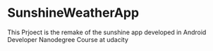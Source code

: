 # SunshineWeatherApp
This Prjoect is the remake of the sunshine app developed in Android Developer Nanodegree Course at udacity
